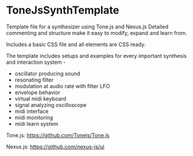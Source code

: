 # ToneJsSynthTemplate

Template file for a synthesizer using Tone.js and Nexus.js Detailed commenting and structure make it easy to modify, expand and learn from.

Includes a basic CSS file and all elements are CSS ready. 

The template includes setups and examples for every important synthesis and interaction system -
- oscillator producing sound
- resonating filter
- modulation at audio rate with filter LFO
- envelope behavior
- virtual midi keyboard
- signal analyzing oscilloscope
- midi interface
- midi monitoring
- midi learn system

Tone.js:
https://github.com/Tonejs/Tone.js

Nexus.js:
https://github.com/nexus-js/ui

